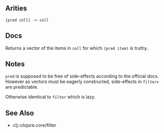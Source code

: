 ## Arities

    [pred coll] -> coll
    
## Docs

Returns a vector of the items in `coll` for which `(pred item)` is truthy.

## Notes

`pred` is supposed to be free of side-effects according to the
official docs. However as vectors must be eagerly constructed,
side-effects in `filterv` are predictable.

Otherwise identical to `filter` which is lazy.

## See Also
- clj::clojure.core/filter
